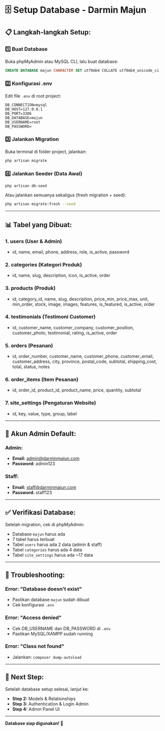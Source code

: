 # 🗄️ Setup Database - Darmin Majun

## 📋 Langkah-langkah Setup:

### 1️⃣ **Buat Database**
Buka phpMyAdmin atau MySQL CLI, lalu buat database:
```sql
CREATE DATABASE majun CHARACTER SET utf8mb4 COLLATE utf8mb4_unicode_ci;
```

### 2️⃣ **Konfigurasi .env**
Edit file `.env` di root project:
```env
DB_CONNECTION=mysql
DB_HOST=127.0.0.1
DB_PORT=3306
DB_DATABASE=majun
DB_USERNAME=root
DB_PASSWORD=
```

### 3️⃣ **Jalankan Migration**
Buka terminal di folder project, jalankan:
```bash
php artisan migrate
```

### 4️⃣ **Jalankan Seeder (Data Awal)**
```bash
php artisan db:seed
```

Atau jalankan semuanya sekaligus (fresh migration + seed):
```bash
php artisan migrate:fresh --seed
```

---

## 📊 **Tabel yang Dibuat:**

### 1. **users** (User & Admin)
- id, name, email, phone, address, role, is_active, password

### 2. **categories** (Kategori Produk)
- id, name, slug, description, icon, is_active, order

### 3. **products** (Produk)
- id, category_id, name, slug, description, price_min, price_max, unit, min_order, stock, image, images, features, is_featured, is_active, order

### 4. **testimonials** (Testimoni Customer)
- id, customer_name, customer_company, customer_position, customer_photo, testimonial, rating, is_active, order

### 5. **orders** (Pesanan)
- id, order_number, customer_name, customer_phone, customer_email, customer_address, city, province, postal_code, subtotal, shipping_cost, total, status, notes

### 6. **order_items** (Item Pesanan)
- id, order_id, product_id, product_name, price, quantity, subtotal

### 7. **site_settings** (Pengaturan Website)
- id, key, value, type, group, label

---

## 👤 **Akun Admin Default:**

### Admin:
- **Email:** admin@darminmajun.com
- **Password:** admin123

### Staff:
- **Email:** staff@darminmajun.com
- **Password:** staff123

---

## ✅ **Verifikasi Database:**

Setelah migration, cek di phpMyAdmin:
- Database `majun` harus ada
- 7 tabel harus terbuat
- Tabel `users` harus ada 2 data (admin & staff)
- Tabel `categories` harus ada 4 data
- Tabel `site_settings` harus ada ~17 data

---

## 🚨 **Troubleshooting:**

### Error: "Database doesn't exist"
- Pastikan database `majun` sudah dibuat
- Cek konfigurasi `.env`

### Error: "Access denied"
- Cek DB_USERNAME dan DB_PASSWORD di `.env`
- Pastikan MySQL/XAMPP sudah running

### Error: "Class not found"
- Jalankan: `composer dump-autoload`

---

## 🎯 **Next Step:**

Setelah database setup selesai, lanjut ke:
- **Step 2:** Models & Relationships
- **Step 3:** Authentication & Login Admin
- **Step 4:** Admin Panel UI

---

**Database siap digunakan! 🚀**
